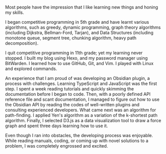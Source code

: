 Most people have the impression that I like learning new things and honing my skills.

I began competitive programming in 5th grade and have learnt various algorithms, such as greedy, dynamic programming, graph theory algorithms (including Dijkstra, Bellman-Ford, Tarjan), and Data Structures (including monotone queue, segment tree, chunking algorithm, heavy path decomposition).

I quit competitive programming in 11th grade; yet my learning never stopped. I built my blog using Hexo, and my password manager using BitWarden. I learned how to use GitHub, Git, and Vim. I played with Linux and explored commands.

An experience that I am proud of was developing an Obsidian plugin, a process with challenges. Learning TypeScript and JavaScript was the first step. I spent a week reading tutorials and quickly skimming the documentation before I began to code. Then, with a poorly defined API reference file and scant documentation, I managed to figure out how to use the Obsidian API by reading the codes of well-written plugins and consulting experienced developers. What came next was an algorithm for path-finding. I applied Yen's algorithm as a variation of the k-shortest path algorithm. Finally, I selected D3.js as a data visualization tool to draw a force graph and spent three days learning how to use it.

Even though I ran into obstacles, the developing process was enjoyable. While reading manuals, coding, or coming up with novel solutions to a problem, I was completely engrossed and excited.
